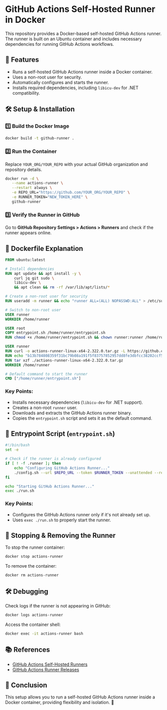 # GitHub Actions Self-Hosted Runner in Docker

This repository provides a Docker-based self-hosted GitHub Actions runner. The runner is built on an Ubuntu container and includes necessary dependencies for running GitHub Actions workflows.

## 🚀 Features
- Runs a self-hosted GitHub Actions runner inside a Docker container.
- Uses a non-root user for security.
- Automatically configures and starts the runner.
- Installs required dependencies, including `libicu-dev` for .NET compatibility.

## 🛠️ Setup & Installation

### 1️⃣ Build the Docker Image
```sh
docker build -t github-runner .
```

### 2️⃣ Run the Container
Replace `YOUR_ORG/YOUR_REPO` with your actual GitHub organization and repository details.
```sh
docker run -d \
   --name actions-runner \
   --restart always \
   -e REPO_URL="https://github.com/YOUR_ORG/YOUR_REPO" \
   -e RUNNER_TOKEN="NEW_TOKEN_HERE" \
   github-runner
```

### 3️⃣ Verify the Runner in GitHub
Go to **GitHub Repository Settings > Actions > Runners** and check if the runner appears online.

## 📝 Dockerfile Explanation
```dockerfile
FROM ubuntu:latest

# Install dependencies
RUN apt update && apt install -y \
    curl jq git sudo \
    libicu-dev \
    && apt clean && rm -rf /var/lib/apt/lists/*

# Create a non-root user for security
RUN useradd -m runner && echo "runner ALL=(ALL) NOPASSWD:ALL" > /etc/sudoers.d/runner

# Switch to non-root user
USER runner
WORKDIR /home/runner

USER root
COPY entrypoint.sh /home/runner/entrypoint.sh
RUN chmod +x /home/runner/entrypoint.sh && chown runner:runner /home/runner/entrypoint.sh

USER runner
RUN curl -o actions-runner-linux-x64-2.322.0.tar.gz -L https://github.com/actions/runner/releases/download/v2.322.0/actions-runner-linux-x64-2.322.0.tar.gz
RUN echo "b13b784808359f31bc79b08a191f5f83757852957dd8fe3dbfcc38202ccf5768  actions-runner-linux-x64-2.322.0.tar.gz" | shasum -a 256 -c
RUN tar xzf ./actions-runner-linux-x64-2.322.0.tar.gz
WORKDIR /home/runner

# Default command to start the runner
CMD ["/home/runner/entrypoint.sh"]
```
### Key Points:
- Installs necessary dependencies (`libicu-dev` for .NET support).
- Creates a non-root `runner` user.
- Downloads and extracts the GitHub Actions runner binary.
- Copies the `entrypoint.sh` script and sets it as the default command.

## 📜 Entrypoint Script (`entrypoint.sh`)
```bash
#!/bin/bash
set -e

# Check if the runner is already configured
if [ ! -f .runner ]; then
    echo "Configuring GitHub Actions Runner..."
    ./config.sh --url $REPO_URL --token $RUNNER_TOKEN --unattended --replace
fi

echo "Starting GitHub Actions Runner..."
exec ./run.sh
```
### Key Points:
- Configures the GitHub Actions runner only if it's not already set up.
- Uses `exec ./run.sh` to properly start the runner.

## 📌 Stopping & Removing the Runner
To stop the runner container:
```sh
docker stop actions-runner
```
To remove the container:
```sh
docker rm actions-runner
```

## 🛠️ Debugging
Check logs if the runner is not appearing in GitHub:
```sh
docker logs actions-runner
```

Access the container shell:
```sh
docker exec -it actions-runner bash
```

## 📚 References
- [GitHub Actions Self-Hosted Runners](https://docs.github.com/en/actions/hosting-your-own-runners)
- [GitHub Actions Runner Releases](https://github.com/actions/runner/releases)

## 🎯 Conclusion
This setup allows you to run a self-hosted GitHub Actions runner inside a Docker container, providing flexibility and isolation. 🚀